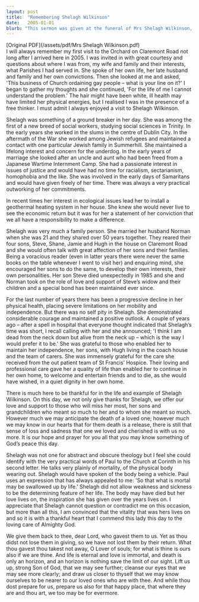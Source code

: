 ```yaml
---
layout: post
title:  "Remembering Shelagh Wilkinson"
date:   2005-01-01
blurb: "This sermon was given at the funeral of Mrs Shelagh Wilkinson, a woman remembered for her free thinking, ground-breaking work in social sciences, and her commitment to justice and ecological issues. Despite her physical decline in later years, she maintained a positive outlook and continued to inspire those around her. Her life serves as a reminder of the importance of love, courage, and the power of an enquiring mind."
---
```

[Original PDF](/assets/pdf/Mrs Shelagh Wilkinson.pdf)    
I will always remember my first visit to the Orchard on Claremont Road not long after I arrived here in 2005. I was invited in with great courtesy and questions about where I was from, my wife and family and their interests, what Parishes I had served in. She spoke of her own life, her late husband and family and her own convictions. Then she looked at me and asked, 'This business of Church ordaining gay people – what is your line on it?' I began to gather my thoughts and she continued, 'For the life of me I cannot understand the problem.' The hair might have been white, ill health may have limited her physical energies, but I realised I was in the presence of a free thinker. I must admit I always enjoyed a visit to Shelagh Wilkinson.

Shelagh was something of a ground breaker in her day. She was among the first of a new breed of social workers, studying social sciences in Trinity. In the early years she worked in the slums in the centre of Dublin City. In the aftermath of the War she worked among Jewish refugees and maintained a contact with one particular Jewish family in Summerhill. She maintained a lifelong interest and concern for the underdog. In the early years of marriage she looked after an uncle and aunt who had been freed from a Japanese Wartime Internment Camp. She had a passionate interest in issues of justice and would have had no time for racialism, sectarianism, homophobia and the like. She was involved in the early days of Samaritans and would have given freely of her time. There was always a very practical outworking of her commitments.

In recent times her interest in ecological issues lead her to install a geothermal heating system in her house. She knew she would never live to see the economic return but it was for her a statement of her conviction that we all have a responsibility to make a difference.

Shelagh was very much a family person. She married her husband Norman when she was 21 and they shared over 50 years together. They reared their four sons, Steve, Shane, Jamie and Hugh in the house on Claremont Road and she would often talk with great affection of her sons and their families. Being a voracious reader (even in latter years there were never the same books on the table whenever I went to visit her) and enquiring mind, she encouraged her sons to do the same, to develop their own interests, their own personalities. Her son Steve died unexpectedly in 1985 and she and Norman took on the role of love and support of Steve’s widow and their children and a special bond has been maintained ever since.

For the last number of years there has been a progressive decline in her physical health, placing severe limitations on her mobility and independence. But there was no self pity in Shelagh. She demonstrated considerable courage and maintained a positive outlook. A couple of years ago – after a spell in hospital that everyone thought indicated that Shelagh’s time was short, I recall calling with her and she announced; 'I think I am dead from the neck down but alive from the neck up – which is the way I would prefer it to be.' She was grateful to those who enabled her to maintain her independence, her sons, with Hugh living in the coach house and the team of carers. She was immensely grateful for the care she received from the out patient team of St Francis’ Hospice. Their loving and professional care gave her a quality of life than enabled her to continue in her own home, to welcome and entertain friends and to die, as she would have wished, in a quiet dignity in her own home.

There is much here to be thankful for in the life and example of Shelagh Wilkinson. On this day, we not only give thanks for Shelagh, we offer our love and support to those who will miss her most, her sons and grandchildren who meant so much to her and to whom she meant so much. However much we may anticipate the death of a loved one; however much we may know in our hearts that for them death is a release, there is still that sense of loss and sadness that one we loved and cherished is with us no more. It is our hope and prayer for you all that you may know something of God’s peace this day.

Shelagh was not one for abstract and obscure theology but I feel she could identify with the very practical words of Paul to the Church at Corinth in his second letter. He talks very plainly of mortality, of the physical body wearing out. Shelagh would have spoken of the body being a vehicle. Paul uses an expression that has always appealed to me: 'So that what is mortal may be swallowed up by life.' Shelagh did not allow weakness and sickness to be the determining feature of her life. The body may have died but her love lives on, the inspiration she has given over the years lives on. I appreciate that Shelagh cannot question or contradict me on this occasion, but more than all this, I am convinced that the vitality that was hers lives on and so it is with a thankful heart that I commend this lady this day to the loving care of Almighty God.

We give them back to thee, dear Lord, who gavest them to us. Yet as thou didst not lose them in giving, so we have not lost them by their return. What thou gavest thou takest not away, O Lover of souls; for what is thine is ours also if we are thine. And life is eternal and love is immortal, and death is only an horizon, and an horizon is nothing save the limit of our sight. Lift us up, strong Son of God, that we may see further; cleanse our eyes that we may see more clearly; and draw us closer to thyself that we may know ourselves to be nearer to our loved ones who are with thee. And while thou dost prepare for us, prepare us also for that happy place, that where they are and thou art, we too may be for evermore.
